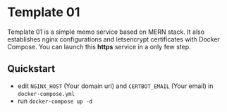 # Template 01

Template 01 is a simple memo service based on MERN stack. It also establishes nginx configurations and letsencrypt certificates with Docker Compose. You can launch this **https** service in a only few step.

## Quickstart
- edit `NGINX_HOST` (Your domain url) and `CERTBOT_EMAIL` (Your email) in `docker-compose.yml`
- run `docker-compose up -d`
